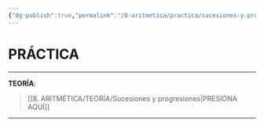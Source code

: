 ```yaml
---
{"dg-publish":true,"permalink":"/8-aritmetica/practica/sucesiones-y-progresiones/","tags":["Aritmética","RM","Práctica"]}
---
```


# PRÁCTICA
---
**TEORÍA**:
>[[8. ARITMÉTICA/TEORÍA/Sucesiones y progresiones\|PRESIONA AQUÍ]]

---

